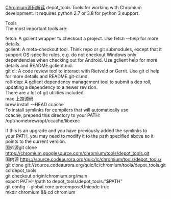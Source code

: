 [Chromium源码解读](https://juejin.cn/post/7039850183244382216)
depot_tools
Tools for working with Chromium development. It requires python 2.7 or 3.8 for python 3 support.

Tools   
The most important tools are:     

fetch: A gclient wrapper to checkout a project. Use fetch --help for more details.      
gclient: A meta-checkout tool. Think repo or git submodules, except that it support OS-specific rules, e.g. do not checkout Windows only dependencies when checking out for Android. Use gclient help for more details and README.gclient.md.       
git cl: A code review tool to interact with Rietveld or Gerrit. Use git cl help for more details and README.git-cl.md.      
roll-dep: A gclient dependency management tool to submit a dep roll, updating a dependency to a newer revision.     
There are a lot of git utilities included.        
mac 上跑源码      
brew install --HEAD ccache      
To install symlinks for compilers that will automatically use   
ccache, prepend this directory to your PATH:    
  /opt/homebrew/opt/ccache/libexec    

If this is an upgrade and you have previously added the symlinks to   
your PATH, you may need to modify it to the path specified above so
it points to the current version.     
国外源git clone https://chromium.googlesource.com/chromium/tools/depot_tools.git     
国内源 https://source.codeaurora.org/quic/lc/chromium/tools/depot_tools/     
git clone git://source.codeaurora.org/quic/lc/chromium/tools/depot_tools.git      
cd depot_tools      
git checkout origin/chromium.org/main   
export PATH=/path to depot_tools/depot_tools:"$PATH"    
git config --global core.precomposeUnicode true   
mkdir chromium && cd chromium   
